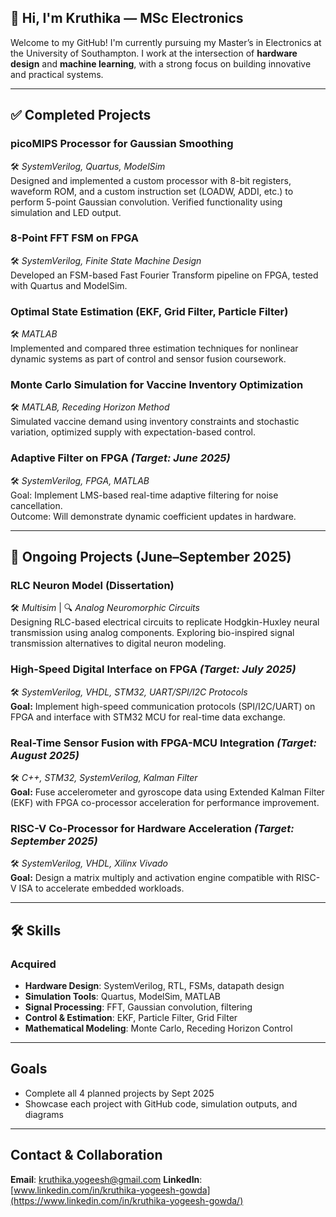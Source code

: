 ## 👋 Hi, I'm Kruthika — MSc Electronics 

Welcome to my GitHub! I'm currently pursuing my Master’s in Electronics at the University of Southampton. I work at the intersection of **hardware design** and **machine learning**, with a strong focus on building innovative and practical systems.

---

## ✅ Completed Projects

### picoMIPS Processor for Gaussian Smoothing  
🛠️ *SystemVerilog, Quartus, ModelSim*  
Designed and implemented a custom processor with 8-bit registers, waveform ROM, and a custom instruction set (LOADW, ADDI, etc.) to perform 5-point Gaussian convolution. Verified functionality using simulation and LED output.

### 8-Point FFT FSM on FPGA  
🛠️ *SystemVerilog, Finite State Machine Design*  
Developed an FSM-based Fast Fourier Transform pipeline on FPGA, tested with Quartus and ModelSim.

### Optimal State Estimation (EKF, Grid Filter, Particle Filter)  
🛠️ *MATLAB*  
Implemented and compared three estimation techniques for nonlinear dynamic systems as part of control and sensor fusion coursework.

### Monte Carlo Simulation for Vaccine Inventory Optimization  
🛠️ *MATLAB, Receding Horizon Method*  
Simulated vaccine demand using inventory constraints and stochastic variation, optimized supply with expectation-based control.

###  Adaptive Filter on FPGA *(Target: June 2025)* 
🛠️ *SystemVerilog, FPGA, MATLAB*  
Goal: Implement LMS-based real-time adaptive filtering for noise cancellation.  
Outcome: Will demonstrate dynamic coefficient updates in hardware.

---

## 🚧 Ongoing Projects (June–September 2025)

###  RLC Neuron Model (Dissertation)  
🛠️ *Multisim* | 🔍 *Analog Neuromorphic Circuits*  
Designing RLC-based electrical circuits to replicate Hodgkin-Huxley neural transmission using analog components. Exploring bio-inspired signal transmission alternatives to digital neuron modeling.


### High-Speed Digital Interface on FPGA *(Target: July 2025)*
🛠 *SystemVerilog, VHDL, STM32, UART/SPI/I2C Protocols*  
**Goal:** Implement high-speed communication protocols (SPI/I2C/UART) on FPGA and interface with STM32 MCU for real-time data exchange.



### Real-Time Sensor Fusion with FPGA-MCU Integration *(Target: August 2025)*
🛠 *C++, STM32, SystemVerilog, Kalman Filter*  
**Goal:** Fuse accelerometer and gyroscope data using Extended Kalman Filter (EKF) with FPGA co-processor acceleration for performance improvement.



### RISC-V Co-Processor for Hardware Acceleration *(Target: September 2025)*
🛠 *SystemVerilog, VHDL, Xilinx Vivado*  
**Goal:** Design a matrix multiply and activation engine compatible with RISC-V ISA to accelerate embedded workloads.



---

## 🛠️ Skills

###  Acquired  
- **Hardware Design**: SystemVerilog, RTL, FSMs, datapath design  
- **Simulation Tools**: Quartus, ModelSim, MATLAB  
- **Signal Processing**: FFT, Gaussian convolution, filtering  
- **Control & Estimation**: EKF, Particle Filter, Grid Filter  
- **Mathematical Modeling**: Monte Carlo, Receding Horizon Control


---

##  Goals

- Complete all 4 planned projects by Sept 2025  
- Showcase each project with GitHub code, simulation outputs, and diagrams  


---

## Contact & Collaboration

**Email**: kruthika.yogeesh@gmail.com 
**LinkedIn**: [www.linkedin.com/in/kruthika-yogeesh-gowda](https://www.linkedin.com/in/kruthika-yogeesh-gowda/)



